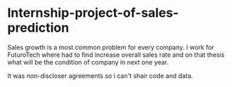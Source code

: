 # Internship-project-of-sales-prediction
Sales growth is a most common problem for every company. I work for FuturoTech where had to find increase overall sales rate and 
on that thesis what will be the condition of company in next one year.

It was non-discloser agreements so i can't shair code and data. 
